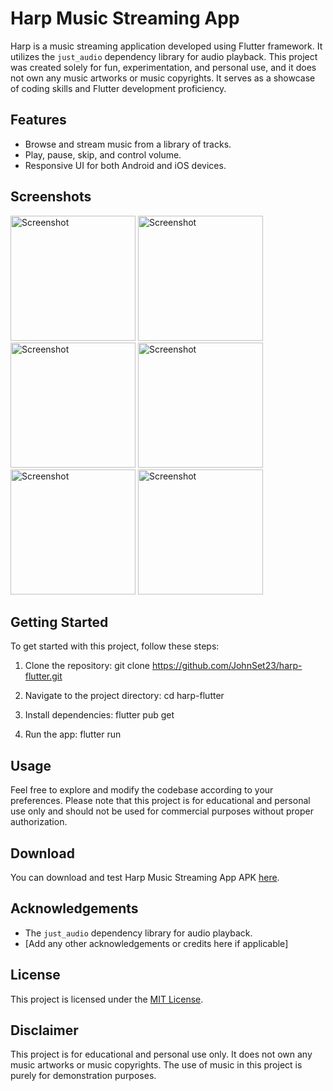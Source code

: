 # Harp Music Streaming App

Harp is a music streaming application developed using Flutter framework. It utilizes the `just_audio` dependency library for audio playback. This project was created solely for fun, experimentation, and personal use, and it does not own any music artworks or music copyrights. It serves as a showcase of coding skills and Flutter development proficiency.

## Features

- Browse and stream music from a library of tracks.
- Play, pause, skip, and control volume.
- Responsive UI for both Android and iOS devices.

## Screenshots

<p float="left">
  <img src="https://link.storjshare.io/s/jwzps7o2rfizpgvjweurcdnst3uq/musicapp%2Fimages%20for%20github%2FHarp%20-%20iOS%20Simulator%20Screenshot%201%20.png?download=1" alt="Screenshot" width="200">
<img src="https://link.storjshare.io/s/jvmhax5l7i266zyio67usdpjatjq/musicapp%2Fimages%20for%20github%2FHarp%20-iOS%20Simulator%20Screenshot%202.png?download=1" alt="Screenshot" width="200">
<img src="https://link.storjshare.io/s/ju3ynic7xrpqxmrynmyhj7oplrra/musicapp%2Fimages%20for%20github%2FHarp%20-iOS%20Simulator%20Screenshot%203.png?download=1" alt="Screenshot" width="200">  

<img src="https://link.storjshare.io/s/jxb3h774usa422b3c5ikvgek4f5q/musicapp%2Fimages%20for%20github%2FHarp%20-iOS%20Simulator%20Screenshot%204.png?download=1" alt="Screenshot" width="200">  

<img src="https://link.storjshare.io/s/jwnhkxhszzsqvfzomj25j63gmaxq/musicapp%2Fimages%20for%20github%2FHarp%20-iOS%20Simulator%20Screenshot%205.png?download=1" alt="Screenshot" width="200">  

<img src="https://link.storjshare.io/s/jw3swyyd3dvth4qolykfvgfnchfa/musicapp%2Fimages%20for%20github%2FHarp%20-iOS%20Simulator%20Screenshot%206.png?download=1" alt="Screenshot" width="200">  


</p>



## Getting Started

To get started with this project, follow these steps:

1. Clone the repository: git clone https://github.com/JohnSet23/harp-flutter.git

2. Navigate to the project directory: cd harp-flutter

3. Install dependencies: flutter pub get

4. Run the app: flutter run

## Usage

Feel free to explore and modify the codebase according to your preferences. Please note that this project is for educational and personal use only and should not be used for commercial purposes without proper authorization.

## Download

You can download and test Harp Music Streaming App APK [here](https://example.com/path/to/your/apk/file.apk).

## Acknowledgements

- The `just_audio` dependency library for audio playback.
- [Add any other acknowledgements or credits here if applicable]

## License

This project is licensed under the [MIT License](https://opensource.org/licenses/MIT).

## Disclaimer

This project is for educational and personal use only. It does not own any music artworks or music copyrights. The use of music in this project is purely for demonstration purposes.
